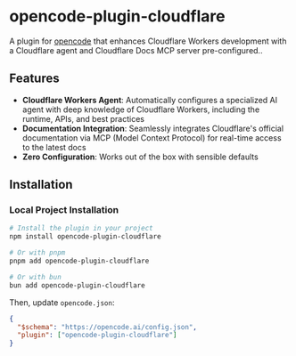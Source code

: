 # opencode-plugin-cloudflare

A plugin for [opencode](https://opencode.ai) that enhances Cloudflare Workers development with a Cloudflare agent and Cloudflare Docs MCP server pre-configured..

## Features

- **Cloudflare Workers Agent**: Automatically configures a specialized AI agent with deep knowledge of Cloudflare Workers, including the runtime, APIs, and best practices
- **Documentation Integration**: Seamlessly integrates Cloudflare's official documentation via MCP (Model Context Protocol) for real-time access to the latest docs
- **Zero Configuration**: Works out of the box with sensible defaults

## Installation

### Local Project Installation

```bash
# Install the plugin in your project
npm install opencode-plugin-cloudflare

# Or with pnpm
pnpm add opencode-plugin-cloudflare

# Or with bun
bun add opencode-plugin-cloudflare
```

Then, update `opencode.json`:

```json
{
  "$schema": "https://opencode.ai/config.json",
  "plugin": ["opencode-plugin-cloudflare"]
}
```

